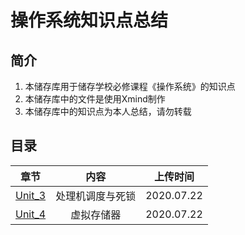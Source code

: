 # 操作系统知识点总结

## 简介

1. 本储存库用于储存学校必修课程《操作系统》的知识点
2. 本储存库中的文件是使用Xmind制作
3. 本储存库中的知识点为本人总结，请勿转载

## 目录

|  章节  |       内容       |  上传时间  |
| :----: | :--------------: | :--------: |
| <a href="https://github.com/12218/OS/tree/master/Unit_3">Unit_3</a> | 处理机调度与死锁 | 2020.07.22 |
| <a href="https://github.com/12218/OS/tree/master/Unit_4">Unit_4</a> |    虚拟存储器    | 2020.07.22 |

